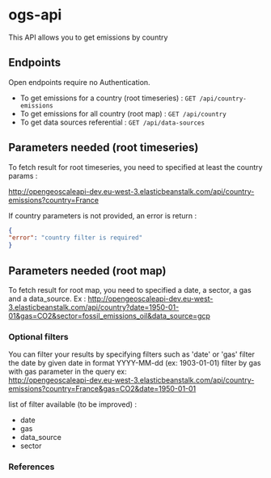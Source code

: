 # ogs-api

This API allows you to get emissions by country

## Endpoints

Open endpoints require no Authentication.

* To get emissions for a country (root timeseries) : `GET /api/country-emissions`
* To get emissions for all country (root map) : `GET /api/country`
* To get data sources referential : `GET /api/data-sources`

## Parameters needed (root timeseries)

To fetch result for root timeseries, you need to specified at least the country params :

http://opengeoscaleapi-dev.eu-west-3.elasticbeanstalk.com/api/country-emissions?country=France

If country parameters is not provided, an error is return :
  ```json
  {
  "error": "country filter is required"
  }
  ```
## Parameters needed (root map)

To fetch result for root map, you need to specified a date, a sector, a gas and a data_source. 
Ex :
http://opengeoscaleapi-dev.eu-west-3.elasticbeanstalk.com/api/country?date=1950-01-01&gas=CO2&sector=fossil_emissions_oil&data_source=gcp


### Optional filters 

You can filter your results by specifying filters such as 'date' or 'gas'
filter the date by given date in format YYYY-MM-dd (ex: 1903-01-01)
filter by gas with gas parameter in the query 
ex:  
http://opengeoscaleapi-dev.eu-west-3.elasticbeanstalk.com/api/country-emissions?country=France&gas=CO2&date=1950-01-01

list of filter available (to be improved) : 
* date
* gas
* data_source
* sector

### References


